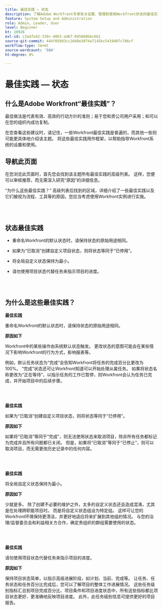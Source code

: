 ```yaml
---
title: 最佳实践 — 状态
description: 了解Adobe Workfront专家有关设置、管理和使用Workfront状态的最佳实践建议。
feature: System Setup and Administration
role: Admin, Leader, User
level: Beginner
kt: 10926
exl-id: c3a4fe42-339c-4063-ad67-045868bbc6b1
source-git-commit: 444f059d3cc26d8e3074a7145bc5419407c786cf
workflow-type: tm+mt
source-wordcount: '584'
ht-degree: 0%

---
```


# 最佳实践 — 状态

## 什么是Adobe Workfront“最佳实践”？

最佳做法是代表有效、高效的行动方针的准则；易于您和贵公司用户采用；和可以在您的组织内成功复制。

在您查看这些建议时，请记住，一些Workfront最佳实践是普遍的，而其他一些则可能更具体地介绍该主题。 将这些最佳实践用作框架，以帮助指导Workfront系统的设置和使用。

## 导航此页面

在您浏览此页面时，首先您会找到该主题所有最佳实践的高级列表。 这样，您便可以审核推荐，而无需深入研究“原因”的详细信息。

“为什么这些最佳实践？” 高级列表后找到的区域，详细介绍了一些最佳实践以及它们被视为流程、工具等的原因，您应当考虑使用Workfront实例进行实施。

</br>
</br>

## 状态最佳实践

* 重命名Workfront的默认状态时，请保持状态的原始用途相同。

* 如果为“已取消”创建自定义项目状态，则将状态等同于“已停用”。

* 将全局自定义状态保持为最小。

* 请勿使用项目状态代替任务来指示项目的进度。


</br>
</br>



## 为什么是这些最佳实践？

**最佳实践**

重命名Workfront的默认状态时，请保持状态的原始用途相同。



**原因如下**

Workfront中的某些操作由系统默认状态触发。 更改状态的意图可能会在某些情况下影响Workfront的行为方式，影响报表等。



例如，默认任务状态为“完成”会告知Workfront将任务的完成百分比更改为100%。 “完成”状态还可让Workfront知道可以开始处理从属任务。 如果将状态名称更改为“正在等待”，以指示任务的工作已暂停，则Workfront会认为任务已完成，并开始项目中的后续步骤。

</br>
</br>



**最佳实践**

如果为“已取消”创建自定义项目状态，则将状态等同于“已停用”。



**原因如下**

如果将“已取消”等同于“完成”，则无法使用状态来取消项目，除非所有任务都标记为完成并且所有问题都已关闭。 但是，如果将“已取消”等同于“已停止”，则可以取消项目，而无需更改历史记录中的任何内容。


</br>
</br>

**最佳实践**

将全局自定义状态保持为最小。



**原因如下**

少就是多。 除了创建不必要的维护之外，太多的自定义状态还会造成混淆，尤其是在处理跨职能项目时。 而是将自定义状态组设为特定组。 这样可让您的Workfront环境保持更清洁，并更好地适应将来扩展到其他组的情况。 与您的治理/监督委员会和利益相关方合作，确定贵组织的群组需要使用的状态。


</br>
</br>

**最佳实践**

请勿使用项目状态代替任务来指示项目的进度。



**原因如下**

保持项目状态简单，以指示高级进展阶段，如计划、当前、完成等。 让任务、任务状态和任务百分比完成后，您可以了解项目的整体工作进展情况。 这些任务级别指标汇总到项目完成百分比、项目条件和项目进度状态中，所有这些指标都比项目状态更好、更准确地反映项目进度。 此外，此任务级别信息可提供更好的项目报告。
